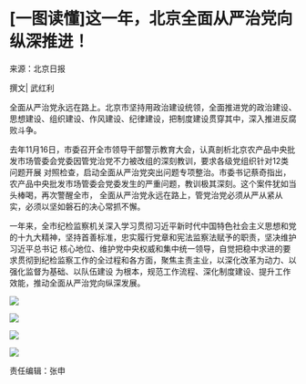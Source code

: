 # [一图读懂]这一年，北京全面从严治党向纵深推进！

来源：北京日报

撰文| 武红利

全面从严治党永远在路上。北京市坚持用政治建设统领，全面推进党的政治建设、思想建设、组织建设、作风建设、纪律建设，把制度建设贯穿其中，深入推进反腐败斗争。

去年11月16日，市委召开全市领导干部警示教育大会，认真剖析北京农产品中央批发市场管委会党委因管党治党不力被改组的深刻教训，要求各级党组织针对12类问题开展
对照检查，启动全面从严治党突出问题专项整治。市委书记蔡奇指出，农产品中央批发市场管委会党委发生的严重问题，教训极其深刻。这个案件犹如当头棒喝，再次警醒全市，
全面从严治党永远在路上，管党治党必须从严从紧从实，必须以坚如磐石的决心常抓不懈。

一年来，全市纪检监察机关深入学习贯彻习近平新时代中国特色社会主义思想和党的十九大精神，坚持首善标准，忠实履行党章和宪法监察法赋予的职责，坚决维护习近平总书记
核心地位、维护党中央权威和集中统一领导，自觉把稳中求进的要求贯彻到纪检监察工作的全过程和各方面，聚焦主责主业，以深化改革为动力、以强化监督为基础、以队伍建设
为根本，规范工作流程、深化制度建设、提升工作效能，推动全面从严治党向纵深发展。

![](http://n.sinaimg.cn/news/crawl/469/w550h1519/20180709/kuCn-hezpzwt7564037.jpg)

![](http://n.sinaimg.cn/news/crawl/3/w550h2653/20180709/eiwt-hezpzwt7564080.jpg)

![](http://n.sinaimg.cn/news/crawl/779/w550h1029/20180709/Pcuu-hezpzwt7564098.jpg)

![](http://n.sinaimg.cn/news/crawl/217/w550h1267/20180709/1cxy-hezpzwt7564114.jpg)

责任编辑：张申


